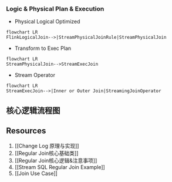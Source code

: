 ### Logic & Physical Plan & Execution

- Physical Logical Optimized
```mermaid
flowchart LR
FlinkLogicalJoin-->|StreamPhysicalJoinRule|StreamPhysicalJoin
```
- Transform to Exec Plan
```mermaid
flowchart LR
StreamPhysicalJoin-->StreamExecJoin
```
- Stream Operator
```mermaid
flowchart LR
StreamExecJoin-->|Inner or Outer Join|StreamingJoinOperator
```
## 核心逻辑流程图

## Resources
1. [[Change Log 原理与实现]]
2. [[Regular Join核心基础类]]
3. [[Regular Join核心逻辑&注意事项]]
4. [[Stream SQL Regular Join Example]]
5. [[Join Use Case]]